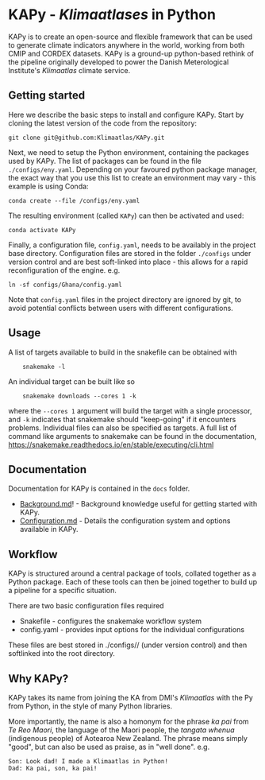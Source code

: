 # KAPy - *Klimaatlases* in Python

KAPy is to create an open-source and flexible framework that can be used to generate climate indicators anywhere in the world, working from both CMIP and CORDEX datasets. KAPy is a ground-up python-based rethink of the pipeline originally developed to power the Danish Meterological Institute's *Klimaatlas* climate service.

## Getting started

Here we describe the basic steps to install and configure KAPy. Start by cloning the latest version of the code from the repository:

```
git clone git@github.com:Klimaatlas/KAPy.git
```

Next, we need to setup the Python environment, containing the packages used by KAPy. The list of packages can be found in the file `./configs/eny.yaml`. Depending on your favoured python package manager, the exact way that you use this list to create an environment may vary - this example is using Conda:

```
conda create --file /configs/eny.yaml
```

The resulting environment (called `KAPy`) can then be activated and used:

```
conda activate KAPy
```

Finally, a configuration file, `config.yaml`, needs to be availably in the project base directory. Configuration files are stored in the folder `./configs` under version control and are best soft-linked into place - this allows for a rapid reconfiguration of the engine. e.g.

```
ln -sf configs/Ghana/config.yaml 
```

Note that `config.yaml` files in the project directory are ignored by git, to avoid potential conflicts between users with different configurations.

## Usage

A list of targets available to build in the snakefile can be obtained with
```
    snakemake -l
```

An individual target can be built like so
```
    snakemake downloads --cores 1 -k
``` 
where the `--cores 1` argument will build the target with a single processor, and `-k` indicates that snakemake should "keep-going" if it encounters problems. Individual files can also be specified as targets. A full list of command like arguments to snakemake can be found in the documentation, https://snakemake.readthedocs.io/en/stable/executing/cli.html

## Documentation

Documentation for KAPy is contained in the `docs` folder. 
* [Background.md](./docs/Background.md)! - Background knowledge useful for getting started with KAPy.
* [Configuration.md](./docs/Configuration.md) - Details the configuration system and options available in KAPy.

## Workflow

KAPy is structured around a central package of tools, collated together as a Python package. Each of these tools can then be joined together to build up a pipeline for a specific situation. 

There are two basic configuration files required

* Snakefile - configures the snakemake workflow system
* config.yaml - provides input options for the individual configurations

These files are best stored in ./configs/<sub-directory>/ (under version control) and then softlinked into the root directory.
    
## Why KAPy?

KAPy takes its name from joining the KA from DMI's *Klimaatlas* with the Py from Python, in the style of many Python libraries. 

More importantly, the name is also a homonym for the phrase *ka pai* from *Te Reo Maori*, the language of the Maori people, the *tangata whenua* (indigenous people) of Aotearoa New Zealand. The phrase means simply "good", but can also be used as praise, as in "well done". e.g.

```
Son: Look dad! I made a Klimaatlas in Python!
Dad: Ka pai, son, ka pai!
```

